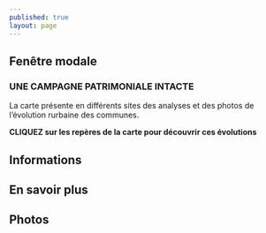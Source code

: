 ```yaml
---
published: true
layout: page
---
```




## Fenêtre modale

### UNE CAMPAGNE PATRIMONIALE INTACTE

La carte présente en différents sites des analyses et des photos de l’évolution rurbaine des communes.

**CLIQUEZ sur les repères de la carte pour découvrir ces évolutions**

## Informations

## En savoir plus

## Photos
